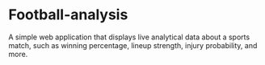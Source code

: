 # Football-analysis
A simple web application that displays live analytical data about a sports match, such as winning percentage, lineup strength, injury probability, and more.
